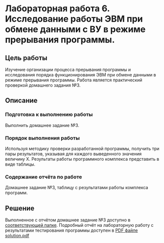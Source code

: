 # Лабораторная работа 6. Исследование работы ЭВМ при обмене данными с ВУ в режиме прерывания программы.

## Цель работы

Изучение организации процесса прерывания программы и исследования порядка функционирования ЭВМ при обмене данными в режиме прерывания программы. Работа является практический проверкой домашнего задания №3.

## Описание

### Подготовка к выполнению работы

Выполнить домашнее задание №3.

### Порядок выполнения работы

Используя методику проверки разработанной программы, получить три пары результатов, указывая для каждого выведенного значения величину Х. Результаты работы программного комплекса представить в виде таблицы.

### Содержание отчёта по работе

Домашнее задание №3, таблицу с результатами работы комплекса программ.

## Решение

Выполненное с отчётом домашнее задание №3 доступно в [соответствующей папке](../../homeworks/hwk-3/README.md). Подробный отчёт на лабораторную работу с результатами тестирования программы доступен в [PDF файле solution.pdf](./solution.pdf)

